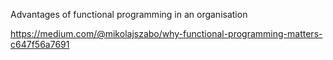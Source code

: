 Advantages of functional programming in an organisation

https://medium.com/@mikolajszabo/why-functional-programming-matters-c647f56a7691
